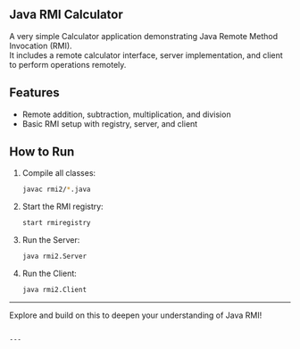 ## Java RMI Calculator

A very simple Calculator application demonstrating Java Remote Method Invocation (RMI).  
It includes a remote calculator interface, server implementation, and client to perform operations remotely.

## Features

- Remote addition, subtraction, multiplication, and division
- Basic RMI setup with registry, server, and client

## How to Run

1. Compile all classes:
   ```bash
   javac rmi2/*.java
   ```

2. Start the RMI registry:

   ```bash
   start rmiregistry
   ```

3. Run the Server:

   ```bash
   java rmi2.Server
   ```

4. Run the Client:

   ```bash
   java rmi2.Client
   ```

---

Explore and build on this to deepen your understanding of Java RMI!

```

---


